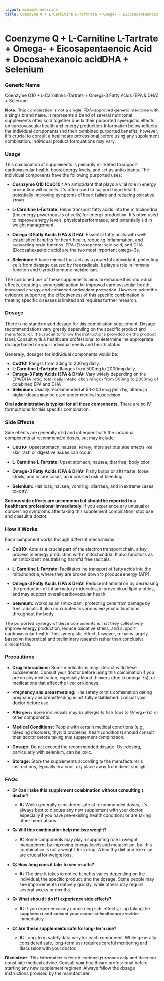 ```yaml
---
layout: minimal-medicine
title: Coenzyme Q + L-Carnitine L-Tartrate + Omega- + Eicosapentaenoic Acid + Docosahexanoic acidDHA + Selenium
---
```


# Coenzyme Q + L-Carnitine L-Tartrate + Omega- + Eicosapentaenoic Acid + Docosahexanoic acidDHA + Selenium
### Generic Name
Coenzyme Q10 + L-Carnitine L-Tartrate + Omega-3 Fatty Acids (EPA & DHA) + Selenium


**Note:**  This combination is not a single, FDA-approved generic medicine with a single brand name.  It represents a blend of several nutritional supplements often sold together due to their purported synergistic effects on cardiovascular health and energy production.  Information below reflects the individual components and their combined purported benefits; however,  it's crucial to consult a healthcare professional before using any supplement combination.  Individual product formulations may vary.


### Usage

This combination of supplements is primarily marketed to support cardiovascular health, boost energy levels, and act as antioxidants.  The individual components have the following purported uses:

* **Coenzyme Q10 (CoQ10):**  An antioxidant that plays a vital role in energy production within cells. It's often used to support heart health, potentially improving symptoms of heart failure and reducing oxidative stress.

* **L-Carnitine L-Tartrate:**  Helps transport fatty acids into the mitochondria (the energy powerhouses of cells) for energy production.  It's often used to improve energy levels, physical performance, and potentially aid in weight management.

* **Omega-3 Fatty Acids (EPA & DHA):** Essential fatty acids with well-established benefits for heart health, reducing inflammation, and supporting brain function. EPA (Eicosapentaenoic acid) and DHA (Docosahexaenoic acid) are the two most important omega-3s.

* **Selenium:** A trace mineral that acts as a powerful antioxidant, protecting cells from damage caused by free radicals. It plays a role in immune function and thyroid hormone metabolism.


The combined use of these supplements aims to enhance their individual effects, creating a synergistic action for improved cardiovascular health, increased energy, and enhanced antioxidant protection.  However,  scientific evidence supporting the effectiveness of this specific combination in treating specific diseases is limited and requires further research.


### Dosage

There is no standardized dosage for this combination supplement.  Dosage recommendations vary greatly depending on the specific product and manufacturer.  It's crucial to follow the instructions provided on the product label.  Consult with a healthcare professional to determine the appropriate dosage based on your individual needs and health status.  


Generally, dosages for individual components would be:

* **CoQ10:**  Ranges from 30mg to 200mg daily.
* **L-Carnitine L-Tartrate:** Ranges from 500mg to 2000mg daily.
* **Omega-3 Fatty Acids (EPA & DHA):**  Vary widely depending on the EPA/DHA ratio; total daily intake often ranges from 500mg to 2000mg of combined EPA and DHA.
* **Selenium:**  Usually recommended at 50-200 mcg per day, although higher doses may be used under medical supervision.


**Oral administration is typical for all these components.**  There are no IV formulations for this specific combination.



### Side Effects

Side effects are generally mild and infrequent with the individual components at recommended doses, but may include:

* **CoQ10:** Upset stomach, nausea.  Rarely,  more serious side effects like skin rash or digestive issues can occur.

* **L-Carnitine L-Tartrate:**  Upset stomach, nausea, diarrhea, body odor.

* **Omega-3 Fatty Acids (EPA & DHA):** Fishy burps or aftertaste, loose stools, and in rare cases, an increased risk of bleeding.

* **Selenium:**  Hair loss, nausea, vomiting, diarrhea, and in extreme cases, toxicity.


**Serious side effects are uncommon but should be reported to a healthcare professional immediately.**  If you experience any unusual or concerning symptoms after taking this supplement combination, stop use and consult a doctor.


### How it Works

Each component works through different mechanisms:

* **CoQ10:**  Acts as a crucial part of the electron transport chain, a key process in energy production within mitochondria.  It also functions as an antioxidant, neutralizing harmful free radicals.

* **L-Carnitine L-Tartrate:**  Facilitates the transport of fatty acids into the mitochondria, where they are broken down to produce energy (ATP).

* **Omega-3 Fatty Acids (EPA & DHA):** Reduce inflammation by decreasing the production of inflammatory molecules, improve blood lipid profiles, and may support overall cardiovascular health.

* **Selenium:** Works as an antioxidant, protecting cells from damage by free radicals. It also contributes to various enzymatic functions throughout the body.



The purported synergy of these components is that they collectively improve energy production, reduce oxidative stress, and support cardiovascular health.  This synergistic effect, however, remains largely based on theoretical and preliminary research rather than conclusive clinical trials.


### Precautions

* **Drug Interactions:**  Some medications may interact with these supplements.  Consult your doctor before using this combination if you are on any medication, especially blood thinners (due to omega-3s), or medications that affect the liver or kidneys.

* **Pregnancy and Breastfeeding:**  The safety of this combination during pregnancy and breastfeeding is not fully established.  Consult your doctor before use.

* **Allergies:**  Some individuals may be allergic to fish (due to Omega-3s) or other components.

* **Medical Conditions:** People with certain medical conditions (e.g., bleeding disorders, thyroid problems, heart conditions) should consult their doctor before taking this supplement combination.

* **Dosage:**  Do not exceed the recommended dosage.  Overdosing, particularly with selenium, can be toxic.

* **Storage:** Store the supplements according to the manufacturer's instructions, typically in a cool, dry place away from direct sunlight.


### FAQs

* **Q: Can I take this supplement combination without consulting a doctor?**
    * **A:** While generally considered safe at recommended doses, it's always best to discuss any new supplement with your doctor, especially if you have pre-existing health conditions or are taking other medications.

* **Q: Will this combination help me lose weight?**
    * **A:**  Some components may play a supporting role in weight management by improving energy levels and metabolism, but this combination is not a weight-loss drug.  A healthy diet and exercise are crucial for weight loss.

* **Q: How long does it take to see results?**
    * **A:** The time it takes to notice benefits varies depending on the individual, the specific product, and the dosage.  Some people may see improvements relatively quickly, while others may require several weeks or months.

* **Q: What should I do if I experience side effects?**
    * **A:**  If you experience any concerning side effects, stop taking the supplement and contact your doctor or healthcare provider immediately.

* **Q: Are these supplements safe for long-term use?**
    * **A:**  Long-term safety data vary for each component. While generally considered safe, long-term use requires careful monitoring and discussion with your doctor.


**Disclaimer:**  This information is for educational purposes only and does not constitute medical advice.  Consult your healthcare professional before starting any new supplement regimen.  Always follow the dosage instructions provided by the manufacturer.
